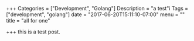 +++
Categories = ["Development", "Golang"]
Description = "a test"i
Tags = ["development", "golang"]
date = "2017-06-20T15:11:10-07:00"
menu = ""
title = "all for one"

+++
this is a test post.
